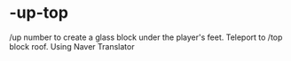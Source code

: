 # -up-top
/up number to create a glass block under the player's feet.  Teleport to /top block roof. Using Naver Translator
